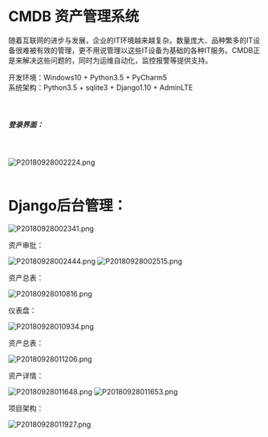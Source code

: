 # CMDB 资产管理系统




随着互联网的进步与发展，企业的IT环境越来越复杂。数量庞大、品种繁多的IT设备很难被有效的管理，更不用说管理以这些IT设备为基础的各种IT服务。CMDB正是来解决这些问题的，同时为运维自动化，监控报警等提供支持。

开发环境：Windows10 + Python3.5 + PyCharm5<br>
系统架构：Python3.5 + sqlite3 + Django1.10 + AdminLTE  
<br><br>

  
##### 登录界面：
<br><br>
![P20180928002224.png](/img/P20180928002224.png)
<br><br>


# Django后台管理： 

![P20180928002341.png](/img/P20180928002341.png)  



资产审批：

![P20180928002444.png](/img/P20180928002444.png)
![P20180928002515.png](/img/P20180928002515.png)



资产总表：

![P20180928010816.png](/img/P20180928010816.png)



仪表盘：

![P20180928010934.png](/img/P20180928010934.png)



资产总表：

![P20180928011206.png](/img/P20180928011206.png)



资产详情：

![P20180928011648.png](/img/P20180928011648.png)
![P20180928011653.png](/img/P20180928011653.png)



项目架构：

![P20180928011927.png](/img/P20180928011927.png)
